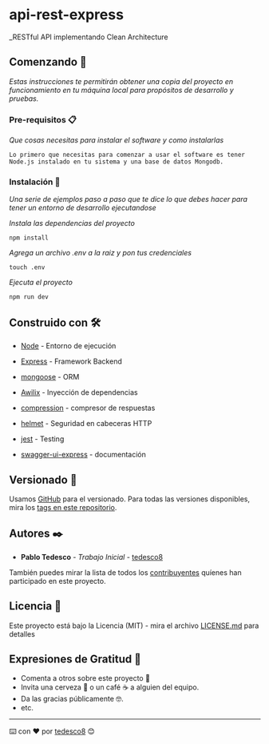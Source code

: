 # api-rest-express
_RESTful API implementando Clean Architecture

## Comenzando 🚀

_Estas instrucciones te permitirán obtener una copia del proyecto en funcionamiento en tu máquina local para propósitos de desarrollo y pruebas._


### Pre-requisitos 📋

_Que cosas necesitas para instalar el software y como instalarlas_

```
Lo primero que necesitas para comenzar a usar el software es tener Node.js instalado en tu sistema y una base de datos Mongodb.
```

### Instalación 🔧

_Una serie de ejemplos paso a paso que te dice lo que debes hacer para tener un entorno de desarrollo ejecutandose_

_Instala las dependencias del proyecto_

```
npm install
```

_Agrega un archivo .env a la raiz y pon tus credenciales_

```
touch .env
```

_Ejecuta el proyecto_

```
npm run dev
```
## Construido con 🛠️

* [Node](https://nodejs.dev/) - Entorno de ejecución
* [Express](https://expressjs.com/es/) - Framework Backend
* [mongoose](https://mongoosejs.com/) - ORM
* [Awilix](https://github.com/jeffijoe/awilix) - Inyección de dependencias
* [compression](https://www.npmjs.com/package/compression) - compresor de respuestas
* [helmet](https://helmetjs.github.io/) - Seguridad en cabeceras HTTP
* [jest](https://jestjs.io/) - Testing

* [swagger-ui-express](http://raw.githack.com/MrRio/jsPDF/master/docs/index.html) - documentación
## Versionado 📌

Usamos [GitHub](https://github.com/) para el versionado. Para todas las versiones disponibles, mira los [tags en este repositorio](https://github.com/tu/proyecto/tags).

## Autores ✒️

* **Pablo Tedesco** - *Trabajo Inicial* - [tedesco8](https://github.com/tedesco8)

También puedes mirar la lista de todos los [contribuyentes](https://github.com/tedesco8/SIGESCO/graphs/contributors) quíenes han participado en este proyecto. 

## Licencia 📄

Este proyecto está bajo la Licencia (MIT) - mira el archivo [LICENSE.md](LICENSE.md) para detalles

## Expresiones de Gratitud 🎁

* Comenta a otros sobre este proyecto 📢
* Invita una cerveza 🍺 o un café ☕ a alguien del equipo. 
* Da las gracias públicamente 🤓.
* etc.



---
⌨️ con ❤️ por [tedesco8](https://github.com/tedesco8) 😊